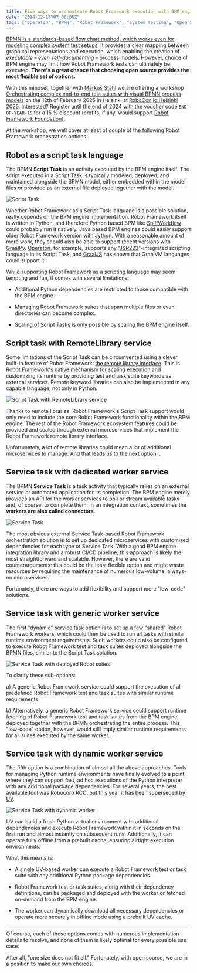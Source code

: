 ```yaml
---
title: Five ways to orchestrate Robot Framework execution with BPM engine
date: "2024-12-18T07:00:00Z"
tags: ["Operaton", "BPMN", "Robot Framework", "system testing", "Open Source"]
---
```


[BPMN is a standards-based flow chart method, which works even for modeling complex system test setups.](../bpmn-orhcestrated-system-tests/) It provides a clear mapping between graphical representations and execution, which enabling the creation of *executable – even self-documenting* – process models. However, choice of BPM engine may limit how Robot Framework tests can ultimately be executed. **There's a great chance that choosing open source provides the most flexible set of options.**

With this mindset, together with [Markus Stahl](https://noordsestern.medium.com/) we are offering a workshop [Orchestrating complex end-to-end test suites with visual BPMN process models](https://robocon.io/program#live-orchestrating-complex-end-to-end-test-suites-with-visual-bpmn-process-models) on the 12th of February 2025 in Helsinki at [RoboCon.io Helsinki 2025](https://robocon.io). Interested? Register until the end of 2024 with the voucher code `END-OF-YEAR-15` for a 15 % discount (profits, if any, would support [Robot Framework Foundation](https://robotframework.org/foundation/)).

At the workshop, we well cover at least of couple of the following Robot Framework orchestration options.


## Robot as a script task language

The BPMN **Script Task** is an activity executed by the BPM engine itself. The script executed in a Script Task is typically modeled, deployed, and maintained alongside the BPMN model, either embedded within the model files or provided as an external file deployed together with the model.

![Script Task](./script-task.png)

Whether Robot Framework as a Script Task language is a possible solution, really depends on the BPM engine implementation. Robot Framework itself is written in Python, and therefore Python based BPM like [SpiffWorkflow](https://www.spiffworkflow.org/) could probably run it natively. Java based BPM engines could easily support older Robot Framework version with [Jython](https://www.jython.org/). With a reasonable amount of more work, they should also be able to support recent versions with [GraalPy](https://www.graalvm.org/python/). [Operaton](https://operaton.org), for example, supports any "[JSR223](https://www.jcp.org/en/jsr/detail?id=223)"-integrated scripting language in its Script Task, and [GraalJS](https://www.graalvm.org/latest/reference-manual/js/) has shown that GraalVM languages could support it.

While supporting Robot Framework as a scripting language may seem tempting and fun, it comes with several limitations:

* Additional Python dependencies are restricted to those compatible with the BPM engine.

* Managing Robot Framework suites that span multiple files or even directories can become complex.

* Scaling of Script Tasks is only possible by scaling the BPM engine itself.


## Script task with RemoteLibrary service

Some limitations of the Script Task can be circumvented using a clever built-in feature of Robot Framework: [the remote library interface](https://github.com/robotframework/RemoteInterface). This is Robot Framework's native mechanism for scaling execution and customizing its runtime by providing test and task suite keywords as external services. Remote keyword libraries can also be implemented in any capable language, not only in Python.

![Script Task with RemoteLibrary service](./script-task-remote.png)

Thanks to remote libraries, Robot Framework's Script Task support would only need to include the core Robot Framework functionality within the BPM engine. The rest of the Robot Framework ecosystem features could be provided and scaled through external microservices that implement the Robot Framework remote library interface.

Unfortunately, a lot of remote libraries could mean a lot of additional microservices to manage. And that leads us to the next option...


## Service task with dedicated worker service

The BPMN **Service Task** is a task activity that typically relies on an external service or automated application for its completion. The BPM engine merely provides an API for the worker services to poll or stream available tasks and, of course, to complete them. In an integration context, sometimes the **workers are also called connectors**.

![Service Task](./service-task.png)

The most obvious external Service Task-based Robot Framework orchestration solution is to set up dedicated microservices with customized dependencies for each type of Service Task. With a good BPM engine integration library and a robust CI/CD pipeline, this approach is likely the most straightforward and scalable. However, there are valid counterarguments: this could be the least flexible option and might waste resources by requiring the maintenance of numerous low-volume, always-on microservices.

Fortunately, there are ways to add flexibility and support more "low-code" solutions.


## Service task with generic worker service

The first "dynamic" service task option is to set up a few "shared" Robot Framework workers, which could then be used to run all tasks with similar runtime environment requirements. Such workers could also be configured to execute Robot Framework test and task suites deployed alongside the BPMN files, similar to the Script Task solution.

![Service Task with deployed Robot suites](./service-task-generic.png)

To clarify these sub-options:

a) A generic Robot Framework service could support the execution of all predefined Robot Framework test and task suites with similar runtime requirements.

b) Alternatively, a generic Robot Framework service could support runtime fetching of Robot Framework test and task suites from the BPM engine, deployed together with the BPMN orchestrating the entire process. This "low-code" option, however, would still imply similar runtime requirements for all suites executed by the same worker.


## Service task with dynamic worker service

The fifth option is a combination of almost all the above approaches. Tools for managing Python runtime environments have finally evolved to a point where they can support fast, ad hoc executions of the Python interpreter with any additional package dependencies. For several years, the best available tool was Robocorp RCC, but this year it has been superseded by [UV](https://docs.astral.sh/uv/).

![Service Task with dynamic worker](./service-task-uv.png)

UV can build a fresh Python virtual environment with additional dependencies and execute Robot Framework within it in seconds on the first run and almost instantly on subsequent runs. Additionally, it can operate fully offline from a prebuilt cache, ensuring airtight execution environments.

What this means is:

* A single UV-based worker can execute a Robot Framework test or task suite with any additional Python package dependencies.

* Robot Framework test or task suites, along with their dependency definitions, can be packaged and deployed with the worker or fetched on-demand from the BPM engine.

* The worker can dynamically download all necessary dependencies or operate more securely in offline mode using a prebuilt UV cache.

---

Of course, each of these options comes with numerous implementation details to resolve, and none of them is likely optimal for every possible use case.

After all, "one size does not fit all." Fortunately, with open source, we are in a position to make our own choices.

